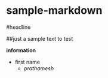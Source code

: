 # sample-markdown
#headline

##just a sample text to test

**information**

-  first name
   - *prathamesh* 
